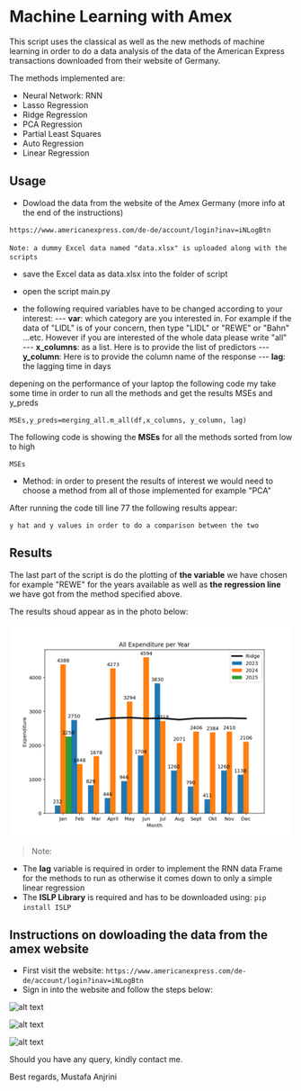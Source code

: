 # Machine Learning with Amex

This script uses the classical as well as the new methods of machine learning in order to do a data analysis of the data of the American Express transactions downloaded from their website of Germany.

The methods implemented are:
- Neural Network: RNN
- Lasso Regression
- Ridge Regression
- PCA Regression
- Partial Least Squares
- Auto Regression
- Linear Regression



## Usage

- Dowload the data from the website of the Amex Germany (more info at the end of the instructions)
 ```
https://www.americanexpress.com/de-de/account/login?inav=iNLogBtn

Note: a dummy Excel data named "data.xlsx" is uploaded along with the   scripts
```
- save the Excel data as data.xlsx into the folder of script

- open the script main.py

- the following required variables have to be changed according to your interest:
--- **var**: which category are you interested in. For example if the data of "LIDL" is of your concern, then type "LIDL" or "REWE" or "Bahn" ...etc. However if you are interested of the whole data please write "all"
--- **x_columns**: as a list. Here is to provide the list of predictors
--- **y_column**: Here is to provide the column name of the response
--- **lag**: the lagging time in days

depening on the performance of your laptop the following code my take some time in order to run all the methods and get the results MSEs and y_preds
```
MSEs,y_preds=merging_all.m_all(df,x_columns, y_column, lag)
```
The following code is showing the **MSEs** for all the methods sorted from low to high
```
MSEs
```
- Method: in order to present the results of interest we would need to choose a method from all of those implemented for example "PCA"

After running the code till line 77 the following results appear:
```
y hat and y values in order to do a comparison between the two
```

## Results

The last part of the script is do the plotting of **the variable** we have chosen for example "REWE" for the years available as well as **the regression line** we have got from the method specified above.

The results shoud appear as in the photo below:

![alt text](https://github.com/Anjrini/ML_Amex/blob/main/Pics/Results.png?raw=true)

>Note:
- The **lag** variable is required in order to implement the RNN data Frame for the methods to run as otherwise it comes down to only a simple linear regression
- The **ISLP Library**  is required and has to be downloaded using:
``` pip install ISLP ```

## Instructions on dowloading the data from the amex website

- First visit the website:
```https://www.americanexpress.com/de-de/account/login?inav=iNLogBtn```
- Sign in into the website and follow the steps below:

![alt text](https://github.com/Anjrini/ML_Amex/blob/main/Pics/instruct1.png?raw=true)

![alt text](https://github.com/Anjrini/ML_Amex/blob/main/Pics/instruct2.png?raw=true)

![alt text](https://github.com/Anjrini/ML_Amex/blob/main/Pics/instruct3.png?raw=true)

Should you have any query, kindly contact me.

Best regards,
Mustafa Anjrini
